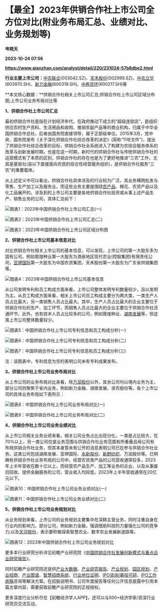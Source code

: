 # 【最全】2023年供销合作社上市公司全方位对比(附业务布局汇总、业绩对比、业务规划等)
**岑晓天**

**2023-10-24 07:56**

**https://www.qianzhan.com/analyst/detail/220/231024-57b8dbe2.html**

**行业主要上市公司：**[中农联合](https://stock.qianzhan.com/hs/zhengquan_003042.SZ.html)(003042.SZ)、[天禾股份](https://stock.qianzhan.com/hs/zhengquan_002999.SZ.html)(002999.SZ)、[中农立华](https://stock.qianzhan.com/hs/zhengquan_603970.SH.html)(603970.SH)、[新力金融](https://stock.qianzhan.com/hs/zhengquan_600318.SH.html)(600318.SH)、[中再资环](https://stock.qianzhan.com/hs/zhengquan_600217.SH.html)(600217.SH)等

**本文核心数据：**供销合作社相关上市公司汇总;供销合作社上市公司区域分布图;上市公司业务布局对比等

**1、供销合作社上市公司汇总**

最初供销合作社是指在计划经济年代，在政府推动下成立的“超级连锁店”，是组织供应农村生产资料、生活用品和收购、推销农副产品等的商业机构，归属于中华全国供销合作总社，后者由国务院直接领导，属于正部级单位。2015年3月，党中央、国务院发布《关于深化供销合作社综合改革的决定》(简称“11号文件”)，提出了供销合作社综合改革的目标，供销合作社全系统进入了构建为农综合服务体系的改革与创新发展时期，也是在这一时期，新时代的供销合作社与传统供销合作社的运营模式有了本质的区别，供销合作社的存在也是为了更好地推进“三农”工作，尤其是基层社(县以下直接面向农民的综合性经营服务组织)，是供销合作社服务“三农”的重要载体。

从上述定义中可以看出，供销合作社具体涉及的行业较为广泛，其业务横跨批发与零售、生产加工以及服务业，而这些业务主要是围绕[农产品](https://stock.qianzhan.com/hs/zhengquan_000061.SZ.html)、棉花、农资产品以及化工品展开的。涉及到的上市公司主要是各地供销合作社投资或从事上述产品生产、销售业务的公司，具体汇总如下：

![图表1：2023年中国供销合作社上市公司汇总(一)](https://img3.qianzhan.com/news/202310/24/20231024-0de7a5f47ed0372d.png)

![图表2：2023年中国供销合作社上市公司汇总(二)](https://img3.qianzhan.com/news/202310/24/20231024-4b41f5bbd5c11468.png)

![图表3：2023年中国供销合作社上市公司区域分布图](https://img3.qianzhan.com/news/202310/24/20231024-71a0ff2c3e58b096.png)

**2、供销合作社上市公司基本信息对比**

对比供销合作社相关上市公司的基本信息，可以发现，上市公司的第一大股东多为国有公司，例如敦煌种业第一大股东为酒泉地区现代农业(控股集团)有限责任公司，[亚钾国际](https://stock.qianzhan.com/hs/zhengquan_000893.SZ.html)第一大股东为中国农资集团，天禾股份第一大股东为广东省供销集团等。

![图表4：2023年中国供销合作社上市公司基本信息](https://img3.qianzhan.com/news/202310/24/20231024-11cd8dff8e7c2b0d.png)

从公司发明专利和员工构成方面来看，上市公司整体发明专利数量较少，且以发明为主。从员工构成方面来看，相关上市公司员工构成主要分为两大类，一类生产人员占比最大，另一类销售人员占比最大。其中，生产人员占比最大的企业主要位于供销合作社的生产、加工环节，而销售人员占比最大的企业主要位于供销合作社流通环节。此外，也有技术人员占比较多的公司，例如敦煌种业、[湖南发展](https://stock.qianzhan.com/hs/zhengquan_000722.SZ.html)等，但这类上市公司整体数量较少。

![图表5：中国供销合作社上市公司专利信息和员工构成分析(一)](https://img3.qianzhan.com/news/202310/24/20231024-dd90a6e8b339aaa0.png)

![图表6：中国供销合作社上市公司专利信息和员工构成分析(二)](https://img3.qianzhan.com/news/202310/24/20231024-b5ad2ff2873262cb.png)

![图表7：中国供销合作社上市公司专利信息和员工构成分析(三)](https://img3.qianzhan.com/news/202310/24/20231024-6ef2ea99a7958b86.jpg)

注：该图表中，专利信息为空的表明公司未有专利成果发布。

**3、供销合作社上市公司业务布局对比**

从上市公司的业务布局对比来看，除[万润股份](https://stock.qianzhan.com/hs/zhengquan_002643.SZ.html)以外，其余公司均以境内业务为主，部分公司则聚焦于省内业务，例如新力金融、湖南发展、浙农股份等。各个上市公司的具体业务布局如下表所示：

![图表8：中国供销合作社上市公司业务布局对比(一)](https://img3.qianzhan.com/news/202310/24/20231024-8499d3fb66751339.png)

![图表9：中国供销合作社上市公司业务布局对比(二)](https://img3.qianzhan.com/news/202310/24/20231024-fd0dc78d8147efd3.png)

**4、供销合作社上市公司业务业绩对比**

从上市公司相关业务业绩来看，相关公司业务占比出现分化，一类是占比较大，在70%以上，另一类公司仅是业务范围与供销合作社业务范围有所重叠且母公司有布局供销合作社业务，但其本身暂未有公开的消息表明公司已在参与供销合作社业务。这类公司包括湖南发展、亚钾国际、[永新股份](https://stock.qianzhan.com/hs/zhengquan_002014.SZ.html)、[新野纺织](https://stock.qianzhan.com/hs/zhengquan_002087.SZ.html)、万润股份等。已明确有供销合作社业务布局的公司中，经营农资类产品的公司营收通常较多，2023年上半年营收在数十亿以上，而经营农产品生产、加工等业务的企业，以及从事废旧回收、提供金融服务的公司，营业收入均较低，2023年上半年营收通常在20亿元以下。

![图表10：中国供销合作社上市公司业务业绩对比(一)](https://img3.qianzhan.com/news/202310/24/20231024-d9c1a4db6e33d129.png)

![图表11：中国供销合作社上市公司业务业绩对比(二)](https://img3.qianzhan.com/news/202310/24/20231024-ce4b60e5e89f2ab2.png)

**5、供销合作社上市公司业务规划对比**

从业务规划来看，上市公司的业务规划主要集中在深耕主营业务，同时注重自身在行业内的影响力。部分公司，例如新力金融，强调借助科技的力量强化公司的竞争力;以及[天河股份](https://stock.qianzhan.com/neeq/zhengquan_831162.OC.html)，表示要积极探索智慧农业、数字农业发展新道路等。

![图表12：2023年中国供销合作社上市公司业务规划对比](https://img3.qianzhan.com/news/202310/24/20231024-2d5e20fa780e3c2a.png)

更多本行业研究分析详见前瞻产业研究院《[中国供销合作社发展创新模式与重点企业研究报告](https://bg.qianzhan.com/report/detail/b2d8413484054d1a.html)》。

同时前瞻产业研究院还提供[产业大数据](https://d.qianzhan.com/)、[产业研究报告](https://bg.qianzhan.com/report/hotlist/)、[产业规划](https://f.qianzhan.com/chanyeguihua2/)、[园区规划](https://f.qianzhan.com/yuanqu/)、[产业招商](https://f.qianzhan.com/chanyezhaoshang/)、[产业图谱](https://bg.qianzhan.com/report/lianglian/)、[智慧招商系统](https://z.qianzhan.com/)、[行业地位证明](https://bg.qianzhan.com/report/qyppcs)、[IPO咨询/募投可研](https://ipo.qianzhan.com/mutou/)、[IPO工作底稿](https://ipo.qianzhan.com/digao/)咨询等解决方案。在招股说明书、公司年度报告等任何公开信息披露中引用本篇文章内容，需要获取前瞻产业研究院的正规授权。

更多深度行业分析尽在【前瞻经济学人APP】，还可以与500+经济学家/资深行业研究员交流互动。